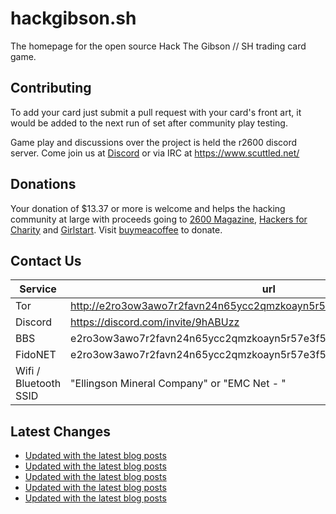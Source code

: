 # hackgibson.sh
The homepage for the open source Hack The Gibson // SH trading card game.


## Contributing

To add your card just submit a pull request with your card's front art, it would be added to the next run of set after community play testing.

Game play and discussions over the project is held the r2600 discord server. Come join us at [Discord](https://discord.com/invite/9hABUzz) or via IRC at https://www.scuttled.net/


## Donations

Your donation of $13.37 or more is welcome and helps the hacking community at large with proceeds going to [2600 Magazine](https://2600.com/), [Hackers for Charity](https://hackersforcharity.org) and [Girlstart](https://girlstart.org).  Visit [buymeacoffee](https://www.buymeacoffee.com/hackgibson.sh) to donate.


## Contact Us

Service | url
-|-
Tor | http://e2ro3ow3awo7r2favn24n65ycc2qmzkoayn5r57e3f56nvjwdcgg32ad.onion
Discord | https://discord.com/invite/9hABUzz
BBS | e2ro3ow3awo7r2favn24n65ycc2qmzkoayn5r57e3f56nvjwdcgg32ad.onion:23
FidoNET | e2ro3ow3awo7r2favn24n65ycc2qmzkoayn5r57e3f56nvjwdcgg32ad.onion:24554
Wifi / Bluetooth SSID | "Ellingson Mineral Company" or "EMC Net - <fidonet address>"

## Latest Changes
<!-- BLOG-POST-LIST:START -->
- [Updated with the latest blog posts](https://github.com/DFW2600/hackgibson.sh/commit/a58a1fbd21aea2f265a989152c6ff455268a35d0)
- [Updated with the latest blog posts](https://github.com/DFW2600/hackgibson.sh/commit/5010dfc5cb834b8b18fb107643a56f57a3c025db)
- [Updated with the latest blog posts](https://github.com/DFW2600/hackgibson.sh/commit/ce739f610ef23232a3841539986920acd7db6e8d)
- [Updated with the latest blog posts](https://github.com/DFW2600/hackgibson.sh/commit/40d354e33a5b11bbe0e0d1fdc54b5a922a682787)
- [Updated with the latest blog posts](https://github.com/DFW2600/hackgibson.sh/commit/b45eb7b7bbbba0b7212bcc9a832c5ce1ffc2ff3e)
<!-- BLOG-POST-LIST:END -->
